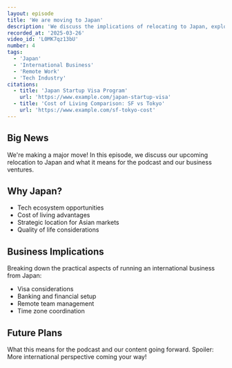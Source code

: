 ```yaml
---
layout: episode
title: 'We are moving to Japan'
description: 'We discuss the implications of relocating to Japan, exploring international business opportunities, and the future of remote work in the tech industry.'
recorded_at: '2025-03-26'
video_id: 'L0MK7qz13bU'
number: 4
tags:
  - 'Japan'
  - 'International Business'
  - 'Remote Work'
  - 'Tech Industry'
citations:
  - title: 'Japan Startup Visa Program'
    url: 'https://www.example.com/japan-startup-visa'
  - title: 'Cost of Living Comparison: SF vs Tokyo'
    url: 'https://www.example.com/sf-tokyo-cost'
---
```


## Big News
We're making a major move! In this episode, we discuss our upcoming relocation to Japan and what it means for the podcast and our business ventures.

## Why Japan?
- Tech ecosystem opportunities
- Cost of living advantages
- Strategic location for Asian markets
- Quality of life considerations

## Business Implications
Breaking down the practical aspects of running an international business from Japan:
- Visa considerations
- Banking and financial setup
- Remote team management
- Time zone coordination

## Future Plans
What this means for the podcast and our content going forward. Spoiler: More international perspective coming your way!
